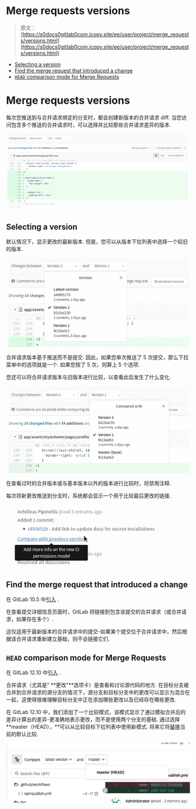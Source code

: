 # Merge requests versions

> 原文：[https://s0docs0gitlab0com.icopy.site/ee/user/project/merge_requests/versions.html](https://s0docs0gitlab0com.icopy.site/ee/user/project/merge_requests/versions.html)

*   [Selecting a version](#selecting-a-version)
*   [Find the merge request that introduced a change](#find-the-merge-request-that-introduced-a-change)
*   [`HEAD` comparison mode for Merge Requests](#head-comparison-mode-for-merge-requests)

# Merge requests versions[](#merge-requests-versions "Permalink")

每次您推送到与合并请求绑定的分支时，都会创建新版本的合并请求 diff. 当您访问包含多个推送的合并请求时，可以选择并比较那些合并请求差异的版本.

[![Merge request versions](img/0d2f752f5d8c7352da5333f4f0d27835.png)](img/versions.png)

## Selecting a version[](#selecting-a-version "Permalink")

默认情况下，显示更改的最新版本. 但是，您可以从版本下拉列表中选择一个较旧的版本.

[![Merge request versions dropdown](img/1864a1996bbb1636d65648dd8b0857df.png)](img/versions_dropdown.png)

合并请求版本基于推送而不是提交. 因此，如果您单次推送了 5 次提交，那么下拉菜单中的选项就是一个. 如果您按了 5 次，则算上 5 个选项.

您还可以将合并请求版本与旧版本进行比较，以查看此后发生了什么变化.

[![Merge request versions compare](img/f0a8b71ac0a74f03724937e45e8782b9.png)](img/versions_compare.png)

在查看过时的合并版本或与基本版本以外的版本进行比较时，将禁用注释.

每次将新更改推送到分支时，系统都会显示一个用于比较最后更改的链接.

[![Merge request versions system note](img/8201105b83669750c4d60036b41f6c6d.png)](img/versions_system_note.png)

## Find the merge request that introduced a change[](#find-the-merge-request-that-introduced-a-change "Permalink")

在 GitLab 10.5 中[引入](https://gitlab.com/gitlab-org/gitlab-foss/-/issues/2383) .

在查看提交详细信息页面时，GitLab 将链接到包含该提交的合并请求（或合并请求，如果存在多个）.

这仅适用于最新版本的合并请求中的提交-如果某个提交位于合并请求中，然后根据该合并请求重新建立基础，则不会链接它们.

## `HEAD` comparison mode for Merge Requests[](#head-comparison-mode-for-merge-requests "Permalink")

在 GitLab 12.10 中[引入](https://gitlab.com/gitlab-org/gitlab/-/issues/27008) .

合并请求（尤其是" **更改"**选项卡）是查看和讨论源代码的地方. 在目标分支被合并到合并请求的源分支的情况下，源分支和目标分支中的更改可以显示为混合在一起，这使得很难理解目标分支中正在添加哪些更改以及已经存在哪些更改.

在 GitLab 12.10 中，我们添加了一个比较模式，该模式显示了通过模拟合并后的差异计算出的差异-更准确地表示更改，而不是使用两个分支的基础. 通过选择**master（HEAD），**可以从比较目标下拉列表中使用新模式. 将来它将[替换](https://gitlab.com/gitlab-org/gitlab/-/issues/198458)当前的默认比较.

[![Merge request versions compare HEAD](img/3478cae6da4e529f7c9cf2f4e71dd462.png)](img/versions_compare_head_v12_10.png)